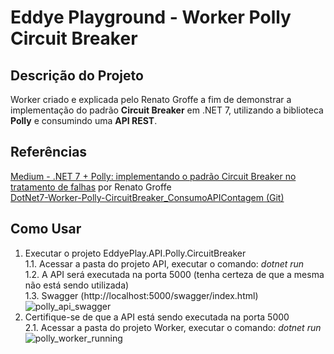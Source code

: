 # Eddye Playground - Worker Polly Circuit Breaker

## Descrição do Projeto

Worker criado e explicada pelo Renato Groffe a fim de demonstrar a implementação do padrão **Circuit Breaker** em .NET 7, utilizando a biblioteca **Polly** e consumindo uma **API REST**.

## Referências
[Medium - .NET 7 + Polly: implementando o padrão Circuit Breaker no tratamento de falhas](https://renatogroffe.medium.com/net-7-polly-implementando-o-padr%C3%A3o-circuit-breaker-no-tratamento-de-falhas-6690961fb595) por Renato Groffe<br>
[DotNet7-Worker-Polly-CircuitBreaker_ConsumoAPIContagem (Git)](https://github.com/renatogroffe/DotNet7-Worker-Polly-CircuitBreaker_ConsumoAPIContagem)

## Como Usar
1. Executar o projeto EddyePlay.API.Polly.CircuitBreaker<br>
   1.1. Acessar a pasta do projeto API, executar o comando: *dotnet run*<br>
   1.2. A API será executada na porta 5000 (tenha certeza de que a mesma não está sendo utilizada)<br>
   1.3. Swagger (http://localhost:5000/swagger/index.html)<br>
   ![polly_api_swagger](https://user-images.githubusercontent.com/18613681/209206640-84464356-11f9-464a-abe8-30182e2d42f5.png)
2. Certifique-se de que a API está sendo executada na porta 5000<br>
   2.1. Acessar a pasta do projeto Worker, executar o comando: *dotnet run*<br>
   ![polly_worker_running](https://user-images.githubusercontent.com/18613681/209206943-a429a233-d6a4-4ca0-8d79-69ca6090cf55.png)
